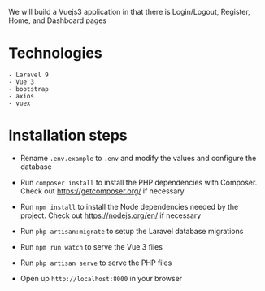 
We will build a Vuejs3 application in that there is Login/Logout, Register, Home, and Dashboard pages



# Technologies
    - Laravel 9
    - Vue 3
    - bootstrap
    - axios
    - vuex

# Installation steps 

-   Rename `.env.example` to `.env` and modify the values and configure the database

-   Run `composer install` to install the PHP dependencies with Composer. Check out <https://getcomposer.org/> if necessary

-   Run `npm install` to install the Node dependencies needed by the project. Check out <https://nodejs.org/en/> if necessary

-   Run `php artisan:migrate` to setup the Laravel database migrations

-   Run `npm run watch` to serve the Vue 3 files

-   Run `php artisan serve` to serve the PHP files

-   Open up `http://localhost:8000` in your browser
